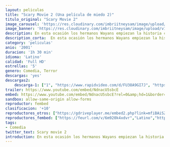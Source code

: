 ```yaml
---
layout: peliculas
title: "Scary Movie 2 (Una película de miedo 2)"
titulo_original: "Scary Movie 2"
image_carousel: 'https://res.cloudinary.com/imbriitneysam/image/upload/v1557692125/SCARY2-POSTER-min.jpg'
image_banner: 'https://res.cloudinary.com/imbriitneysam/image/upload/v1557692127/SCARY2-BANNER-min.jpg'
description: En esta ocasión los hermanos Wayans empiezan la historia con una satírica parodia de El Exorcista, mostrando a James Woods en el papel de un cura poco convencional, el padre McFelly, ocupado en salvar a una Natasha Lyonne de un espíritu de otro mundo. Entonces, retomando la historia donde la dejaron, los hermanos Wayans se vuelven a reunir de forma cómica con la heroína Cindy Campbell, convertida ahora en una buena estudiante universitaria. Un profesor loco la recluta a ella y a su grupo de compañeros deseosos de vivir aventuras y nuevas experiencias, para una salida de fin de semana bajo el pretexto de realizar un experimento científico. Mientras se desarollan las actividades del fin de semana, las continuas sorpresas mantienen la diversión siempre en marcha.
description_corta:  En esta ocasión los hermanos Wayans empiezan la historia con una satírica parodia de El Exorcista, mostrando a James Woods en el papel de un cura poco convencional, el padre McFelly, ocupado en salvar a una Natasha Lyonne de un espíritu de otro mundo. Entonces, retomando la historia donde la dejaron, los hermanos Wayans se vuelven a reunir de forma
category: 'peliculas'
anio: '2001'
duracion: '1h 30 min'
idioma: 'Latino'
calidad: 'Full HD'
estrellas: '5'
genero: Comedia, Terror
descargas: 'yes'
descargas2:
    descarga-1: ["1", "https://www.rapidvideo.com/d/FU38A9GI7J", "https://www.google.com/s2/favicons?domain=openload.co","OpenLoad","https://res.cloudinary.com/imbriitneysam/image/upload/v1541473684/mexico.png", "Latino", "Full HD"]
trailer: https://www.youtube.com/embed/NdnacU5sbcE
embed: https://www.youtube.com/embed/NdnacU5sbcE?rel=0&amp;hd=1&border=0&wmode=opaque&enablejsapi=1&modestbranding=1&controls=1&showinfo=1
sandbox: allow-same-origin allow-forms
reproductor: fembed
clasificacion: '+10'
reproductores_otros: ["https://gdriveplayer.me/embed2.php?link=mfiBAiSZQLD0y%252B6SRTdZAwuNcXkcqwTDwEbr%252B4JAr2sy9EmCUGTSOG7EeBJEfQ5BgXQrCvezKnNGF8uCTeOzAOZu3VffY22Ab8rrFP026M4uZIZSvYlWgQpxxIenGPz4BN0zlgPwvQ%252FXSfaZxBThxntiMgQOV9fm4CsmrGaN6k8V%252BBOa6UiVwAOlz0CFxzZ0FbFEQ%252FZKdl7T7XSWSeb3zF","Latino","https://mstream.space/bjd2ule3jvt5","Latino"]
reproductores_fembed: ["https://feurl.com/v/6m920k4xdvr","Latino","https://animekao.xyz/v/kykmlb3j16qg3y1","Latino","https://jplayer.club/v/0pgqyslxgm81lr4","Latino"]
tags:
- Comedia
twitter_text: Scary movie 2
introduction: En esta ocasión los hermanos Wayans empiezan la historia con una satírica parodia de El Exorcista, mostrando a James Woods en el papel de un cura poco convencional, el padre McFelly, ocupado en salvar a una Natasha Lyonne de un espíritu de otro mundo. Entonces, retomando la historia donde la dejaron, los hermanos Wayans se vuelven a reunir de forma
---
```













